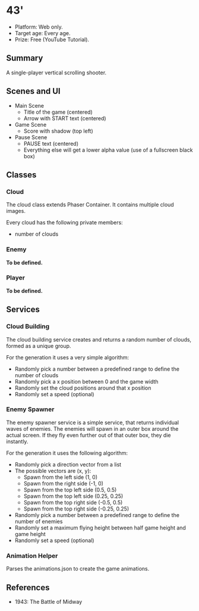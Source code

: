 # 43'
- Platform: Web only.
- Target age: Every age.
- Prize: Free (YouTube Tutorial).

## Summary

A single-player vertical scrolling shooter.

## Scenes and UI

- Main Scene
    - Title of the game (centered)
    - Arrow with START text (centered)
- Game Scene
    - Score with shadow (top left)
- Pause Scene
    - PAUSE text (centered)
    - Everything else will get a lower alpha value (use of a fullscreen black box)

## Classes

### Cloud
The cloud class extends Phaser Container. It contains multiple cloud images.

Every cloud has the following private members:

- number of clouds

### Enemy
**To be defined.**

### Player
**To be defined.**

## Services
### Cloud Building
The cloud building service creates and returns a random number of clouds, formed
as a unique group. 

For the generation it uses a very simple algorithm:

- Randomly pick a number between a predefined range to define the number of clouds
- Randomly pick a x position between 0 and the game width
- Randomly set the cloud positions around that x position
- Randomly set a speed (optional)

### Enemy Spawner
The enemy spawner service is a simple service, that returns individual waves
of enemies. The enemies will spawn in an outer box around the actual screen. If
they fly even further out of that outer box, they die instantly.

For the generation it uses the following algorithm:

- Randomly pick a direction vector from a list
- The possible vectors are (x, y):
    - Spawn from the left side (1, 0)
    - Spawn from the right side (-1, 0)
    - Spawn from the top left side (0.5, 0.5)
    - Spawn from the top left side (0.25, 0.25)
    - Spawn from the top right side (-0.5, 0.5)
    - Spawn from the top right side (-0.25, 0.25)
- Randomly pick a number between a predefined range to define the number of enemies
- Randomly set a maximum flying height between half game height and game height
- Randomly set a speed (optional)

### Animation Helper
Parses the animations.json to create the game animations.

## References

- 1943: The Battle of Midway